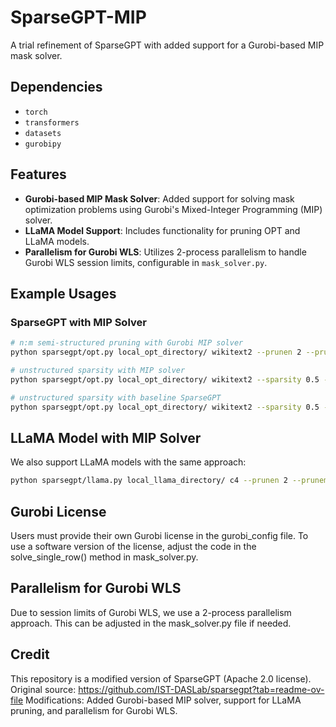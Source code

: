 # SparseGPT-MIP
A trial refinement of SparseGPT with added support for a Gurobi-based MIP mask solver.

## Dependencies
- `torch`  
- `transformers`  
- `datasets`  
- `gurobipy`  

## Features
- **Gurobi-based MIP Mask Solver**: Added support for solving mask optimization problems using Gurobi's Mixed-Integer Programming (MIP) solver.  
- **LLaMA Model Support**: Includes functionality for pruning OPT and LLaMA models.  
- **Parallelism for Gurobi WLS**: Utilizes 2-process parallelism to handle Gurobi WLS session limits, configurable in `mask_solver.py`.  

## Example Usages

### SparseGPT with MIP Solver
```bash
# n:m semi-structured pruning with Gurobi MIP solver
python sparsegpt/opt.py local_opt_directory/ wikitext2 --prunen 2 --prunem 4 --nsamples 64 --save local_pruned_opt_directory --solver mippruner

# unstructured sparsity with MIP solver
python sparsegpt/opt.py local_opt_directory/ wikitext2 --sparsity 0.5 --nsamples 64 --save local_pruned_opt_directory --solver mippruner

# unstructured sparsity with baseline SparseGPT
python sparsegpt/opt.py local_opt_directory/ wikitext2 --sparsity 0.5 --nsamples 64 --save local_pruned_opt_directory --solver sparsegpt
```

## LLaMA Model with MIP Solver
We also support LLaMA models with the same approach:
```bash
python sparsegpt/llama.py local_llama_directory/ c4 --prunen 2 --prunem 4 --nsamples 64 --solver mippruner
```

## Gurobi License
Users must provide their own Gurobi license in the gurobi_config file.
To use a software version of the license, adjust the code in the solve_single_row() method in mask_solver.py.

## Parallelism for Gurobi WLS
Due to session limits of Gurobi WLS, we use a 2-process parallelism approach.
This can be adjusted in the mask_solver.py file if needed.

## Credit
This repository is a modified version of SparseGPT (Apache 2.0 license).  
Original source: https://github.com/IST-DASLab/sparsegpt?tab=readme-ov-file
Modifications: Added Gurobi-based MIP solver, support for LLaMA pruning, 
and parallelism for Gurobi WLS.  